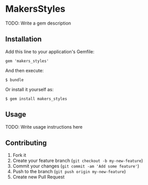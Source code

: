 # MakersStyles

TODO: Write a gem description

## Installation

Add this line to your application's Gemfile:

    gem 'makers_styles'

And then execute:

    $ bundle

Or install it yourself as:

    $ gem install makers_styles

## Usage

TODO: Write usage instructions here

## Contributing

1. Fork it
2. Create your feature branch (`git checkout -b my-new-feature`)
3. Commit your changes (`git commit -am 'Add some feature'`)
4. Push to the branch (`git push origin my-new-feature`)
5. Create new Pull Request
